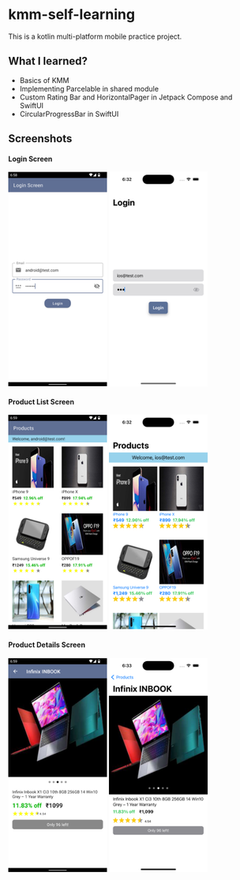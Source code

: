# kmm-self-learning

This is a kotlin multi-platform mobile practice project.

## What I learned?
- Basics of KMM
- Implementing Parcelable in shared module
- Custom Rating Bar and HorizontalPager in Jetpack Compose and SwiftUI
- CircularProgressBar in SwiftUI

## Screenshots

#### Login Screen
<img src="screenshots/android-1.png" width="200"/> <img src="screenshots/ios-1.png" width="200"/>

#### Product List Screen
<img src="screenshots/android-2.png" width="200"/> <img src="screenshots/ios-2.png" width="200"/>

#### Product Details Screen
<img src="screenshots/android-3.png" width="200"/> <img src="screenshots/ios-3.png" width="200"/>
